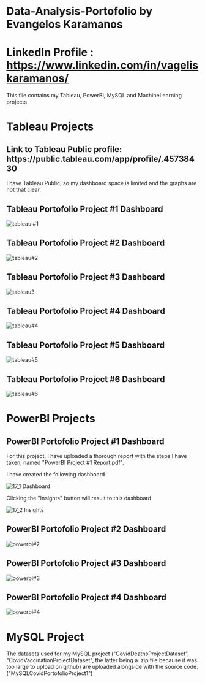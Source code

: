 # Data-Analysis-Portofolio by Evangelos Karamanos

# LinkedIn Profile : https://www.linkedin.com/in/vageliskaramanos/

This file contains my Tableau, PowerBi, MySQL and MachineLearning projects

<h1>Tableau Projects</h1>

<h2>Link to Tableau Public profile: https://public.tableau.com/app/profile/.45738430 </h2>

I have Tableau Public, so my dashboard space is limited and the graphs are not that clear.


<h2>Tableau Portofolio Project #1 Dashboard</h2>


![tableau #1](https://user-images.githubusercontent.com/39276340/199851044-3ae81af0-d54d-402e-b3ff-04a6c2cfc819.png)


<h2>Tableau Portofolio Project #2 Dashboard</h2>


![tableau#2](https://user-images.githubusercontent.com/39276340/199851099-34f48525-683a-43cd-9c84-f4d502d246ac.png)


<h2>Tableau Portofolio Project #3 Dashboard</h2>


![tableau3](https://user-images.githubusercontent.com/39276340/199851209-32623c2b-2008-4031-b9df-77e7f97da599.png)


<h2>Tableau Portofolio Project #4 Dashboard</h2>


![tableau#4](https://user-images.githubusercontent.com/39276340/199851227-127c9f22-17de-4ee7-b219-cade6d3f87a4.png)



<h2>Tableau Portofolio Project #5 Dashboard</h2>


![tableau#5](https://user-images.githubusercontent.com/39276340/199851245-d34d69d5-2563-4283-8c21-82ff10022105.png)


<h2>Tableau Portofolio Project #6 Dashboard</h2>


![tableau#6](https://user-images.githubusercontent.com/39276340/199851261-cc9dc660-30d1-4797-860e-87f060717b35.png)


<h1>PowerBI Projects</h1>


<h2>PowerBI Portofolio Project #1 Dashboard</h2>

For this project, I have uploaded a thorough report with the steps I have taken, named "PowerBI Project #1 Report.pdf".

I have created the following dashboard


![17_1 Dashboard](https://user-images.githubusercontent.com/39276340/199853138-dac7fb7c-4b55-4ef3-aa49-a576e253cbfc.png)


Clicking the "Insights" button will result to this dashboard


![17_2 Insights](https://user-images.githubusercontent.com/39276340/199853193-e390428c-bff5-478e-8aa2-95f9b29e2b94.png)


<h2>PowerBI Portofolio Project #2 Dashboard</h2>


![powerbi#2](https://user-images.githubusercontent.com/39276340/199853445-bcc33435-e8f5-4ed0-b8ec-840a34a133de.png)


<h2>PowerBI Portofolio Project #3 Dashboard</h2>


![powerbi#3](https://user-images.githubusercontent.com/39276340/199853534-5479c2d3-8328-4872-a1e5-a36f79964103.png)


<h2>PowerBI Portofolio Project #4 Dashboard</h2>


![powerbi#4](https://user-images.githubusercontent.com/39276340/199853560-6bf6ac4f-682a-46f2-a0b6-838c1365a087.png)




<h1>MySQL Project</h1>

The datasets used for my MySQL project ("CovidDeathsProjectDataset", "CovidVaccinationProjectDataset", the latter being a .zip file because it was too large to upload on github) are uploaded alongside with the source code. ("MySQLCovidPortofolioProject1")

